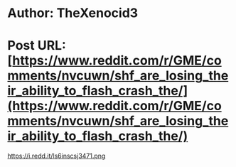 # Author: TheXenocid3
# Post URL: [https://www.reddit.com/r/GME/comments/nvcuwn/shf_are_losing_their_ability_to_flash_crash_the/](https://www.reddit.com/r/GME/comments/nvcuwn/shf_are_losing_their_ability_to_flash_crash_the/)


https://i.redd.it/ls6inscsj3471.png